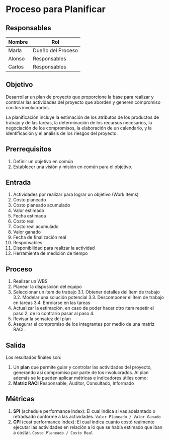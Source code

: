 # Proceso para Planificar


## Responsables
| Nombre    | Rol               | 
| --------- | ----------------- | 
| Marla     | Dueño del Proceso | 
| Alonso    | Responsables      | 
| Carlos    | Responsables      | 


## Objetivo
Desarrollar un plan de proyecto que  proporcione la base para realizar y controlar las actividades del proyecto que aborden y generen compromiso con los involucrados.

La planificación incluye la estimación de los atributos de los productos de trabajo y de las tareas, la determinación de los recursos necesarios, la negociación de los compromisos, la elaboración de un calendario, y la identificación y el análisis de los riesgos del proyecto.

## Prerrequisitos
1. Definir un objetivo en común
2. Establecer una visión y misión en común para el objetivo.

## Entrada 
1. Actividades por realizar para lograr un objetivo (Work Items)
2. Costo planeado
3. Costo planeado acumulado
4. Valor estimado
5. Fecha estimada
6. Costo real
7. Costo real acumulado
8. Valor ganado
9. Fecha de finalización real
10. Responsables
11. Disponibilidad para realizar la actividad
12. Herramienta de medición de tiempo

## Proceso 
1. Realizar un WBS
2. Planear la disposición del equipo
3. Seleccionar un ítem de trabajo
    3.1. Obtener detalles del ítem de trabajo
    3.2. Modelar una solución potencial
    3.3. Descomponer el ítem de trabajo en tareas
    3.4. Enrolarse en las tareas
4. Actualizar la estimación, en caso de poder hacer otro ítem repetir el paso 2, de lo contrario pasar al paso 4.
5. Revisar la sensatez del plan
6. Asegurar el compromiso de los integrantes por medio de una matriz RACI.

## Salida
Los resultados finales son:
1. Un **plan** que permite guiar y controlar las actividades del proyecto, generando así compromiso por parte de los involucrados. Al plan además se le pueden aplicar métricas e indicadores útiles como:
2. **Matriz RACI** 
Responsable, Auditor, Consultado, Informado

    
## Métricas
1. **SPI** (schedule performance index): 
El cual indica si vas adelantado o retradsado conforme a las actividades.
`Valor Planeado / Valor Ganado`
2. **CPI** (cost performance index): 
El cual indica cuánto costó realmente ejecutar las actividades en relación a lo que se había estimado que iban a costar. 
`Costo Planeado / Costo Real`


